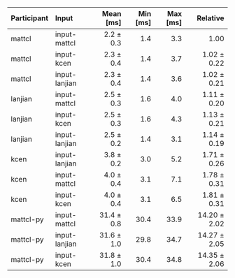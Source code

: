 | Participant | Input | Mean [ms] | Min [ms] | Max [ms] | Relative |
|:---|:---|---:|---:|---:|---:|
| mattcl | input-mattcl | 2.2 ± 0.3 | 1.4 | 3.3 | 1.00 |
| mattcl | input-kcen | 2.3 ± 0.4 | 1.4 | 3.7 | 1.02 ± 0.22 |
| mattcl | input-lanjian | 2.3 ± 0.4 | 1.4 | 3.6 | 1.02 ± 0.21 |
| lanjian | input-mattcl | 2.5 ± 0.3 | 1.6 | 4.0 | 1.11 ± 0.20 |
| lanjian | input-kcen | 2.5 ± 0.3 | 1.6 | 4.3 | 1.13 ± 0.21 |
| lanjian | input-lanjian | 2.5 ± 0.2 | 1.4 | 3.1 | 1.14 ± 0.19 |
| kcen | input-lanjian | 3.8 ± 0.2 | 3.0 | 5.2 | 1.71 ± 0.26 |
| kcen | input-mattcl | 4.0 ± 0.4 | 3.1 | 7.1 | 1.78 ± 0.31 |
| kcen | input-kcen | 4.0 ± 0.4 | 3.1 | 6.5 | 1.81 ± 0.31 |
| mattcl-py | input-mattcl | 31.4 ± 0.8 | 30.4 | 33.9 | 14.20 ± 2.02 |
| mattcl-py | input-lanjian | 31.6 ± 1.0 | 29.8 | 34.7 | 14.27 ± 2.05 |
| mattcl-py | input-kcen | 31.8 ± 1.0 | 30.4 | 34.8 | 14.35 ± 2.06 |
